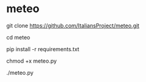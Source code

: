 # meteo

git clone https://github.com/ItaliansProject/meteo.git

cd meteo

pip install -r requirements.txt

chmod +x meteo.py

./meteo.py

